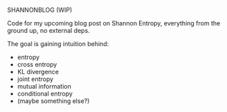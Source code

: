 SHANNONBLOG (WIP)

Code for my upcoming blog post on Shannon Entropy, everything from the ground up, no external deps.

The goal is gaining intuition behind:
- entropy
- cross entropy
- KL divergence
- joint entropy
- mutual information
- conditional entropy
- (maybe something else?)
